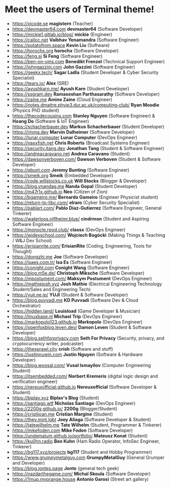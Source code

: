 # Meet the users of Terminal theme!
- https://xicode.se **magistern** (Teacher)
- https://devmaster64.com **devmaster64** (Software Developer)
- https://mickie1.gitlab.io/blog/ **mickie** (Engineer)
- https://calloc.net **Vaibhav Yenamandra** (Software Engineer)
- https://potatofrom.space **Kevin Liu** (Software)
- https://horochx.org **horochx** (Software Developer)
- https://feng.si **Si Feng** (Software Engineer)
- https://ben-on-vms.com **Benedikt Frenzel** (Technical Support Engineer)
- https://johngazzini.com **John Gazzini** (Software Engineer)
- https://geekx.tech/ **Sagar Ladla** (Student Developer & Cyber Security Specialist)
- https://tears.io/ **Alex** (SRE)
- https://ayushkarn.me/ **Ayush Karn** (Student Developer)
- https://ssgram.dev **Ramaseshan Parthasarathy** (Software Developer)
- https://zaine.me **Amine Zaine** (Cloud Engineer)
- https://notes.dmaitre.phyip3.dur.ac.uk/computing-club/ **Ryan Moodie** (Physics PhD student)
- https://thecodecousins.com **Stanley Nguyen** (Software Engineer) & **Hoang Do** (Software & IoT Engineer)
- https://schacherbauer.dev **Markus Schacherbauer** (Student Developer)
- https://rinma.dev **Marvin Dalheimer** (Software Developer)
- https://lunar.computer **Lunar Computer** (DevOps Engineer)
- https://naxxfish.net **Chris Roberts** (Broadcast Systems Engineer)
- https://security.jtang.dev **Jonathan Tang** (Student & Software Engineer)
- https://andreacaravano.net **Andrea Caravano** (Student)
- https://dawsonverboven.com/ **Dawson Verboven** (Student & Software Developer)
- https://qbunt.com **Jeremy Bunting** (Software Engineer)
- https://smeik.org **Smeik** (Embedded Developer)
- https://code.willstocks.co.uk **Will Stocks** (Blogger & Developer)
- https://blog.vnandag.me **Nanda Gopal** (Student Developer)
- https://m47r1x.github.io **Neo** (Citizen of Zion)
- https://bgameiro.me/ **Bernardo Gameiro** (Engineer Physicist student)
- https://return-to-libc.com/ **elraro** (Cyber Security Specialist)
- https://pablart.com/ **Pablo Diaz-Gutierrez** (Software Engineer, General Tinkerer)
- https://waterloos.niflheimr.blue/ **cindrmon** (Student and Aspiring Software Engineer)
- https://monocle.rpod.club/ **classx** (DevOps Engineer)
- https://wjdevschool.com/ **Wojciech Bogócki** (Making Things & Teaching / W&J Dev School)
- https://erisianrite.com/ **ErisianRite** (Coding, Engineering, Tools for Thought)
- https://dongzhi.me **Joe** (Software Developer)
- https://isaes.com.tr/ **Isa Es** (Software Engineer)
- https://conight.com **Conight Wang** (Software Engineer)
- https://blog.m5e.de/ **Christoph Miksche** (Software Developer)
- https://mpostument.com/ **Maksym Postument** (DevOps Engineer)
- https://mathiejosh.xyz **Josh Mathie** (Electrical Engineering Technology Student/Sales and Engineering Tech)
- https://yuji.ne.jp/ **YUJI** (Student & Software Developer)
- https://blog.puvvadi.me **KD Puvvadi** (Software Dev & Cloud Orchestrator)
- https://hidden.land/ **Louisload** (Game Developer & Musician)
- https://linuxbase.nl **Michael Trip** (DevOps Engineer)
- https://markopolo123.github.io **Markopolo** (DevOps Engineer)
- https://openfoxblog.leven.dev/ **Damon Leven** (Student & Software Developer)
- https://blog.sethforprivacy.com **Seth For Privacy** (Security, privacy, and cryptocurrency writer, podcaster)
- https://thesprawl.city **crish** (Software and stuff)
- https://justinnuwin.com **Justin Nguyen** (Software & Hardware Developer)
- https://blog.woosal.com/ **Vusal Ismayilov** (Computer Engineering Student)
- https://itsembedded.com/  **Norbert Kremeris** (digital logic design and verification engineer)
- https://nereuxofficial.github.io **Nereuxofficial** (Software Developer & Student)
- https://biplav.xyz **Biplav's Blog** (Student)
- https://santiago.wtf **Nicholas Santiago** (DevOps Engineer)
- https://2200g.github.io/ **2200g** (Blogger/Student)
- https://cristiioan.me **Cristian Margine** (Student)
- https://they.mint.lgbt **Joey Aliaga** (Software Developer & Student)
- https://tatewilhelm.me **Tate Wilhelm** (Student, Programmer & Tinkerer)
- https://mikefoden.com **Mike Foden** (Software Developer)
- https://undemalum.github.io/portfolio/ **Mateusz Konat** (Student)
- https://ku0hn.radio **Ben Kuhn** (Ham Radio Operator, InfoSec Engineer, Tinkerer)
- https://bg117.xyz/projects **bg117** (Student and Hobby Programmer)
- https://www.grumpymetalguy.com **GrumpyMetalGuy** (General Grumper and Developer)
- https://blog.jontes.page **Jonte** (general tech geek)
- https://nazdarthegame.com/ **Michal Skoula** (Software Developer)
- https://1mup.myorange.house **Antonio Garosi** (Street art gallery)

<!--
 TEMPLATE:

 - https://radoslawkoziel.pl **Radek Kozieł** (Software Designer and Developer)

 -->
